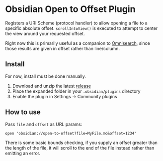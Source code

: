 # Obsidian Open to Offset Plugin

Registers a URI Scheme (protocol handler) to allow opening a file to a specific absolute offset. `scrollIntoView()` is executed to attempt to center the view around your requested offset.

Right now this is primarily useful as a companion to [Omnisearch][1], since those results are given in offset rather than line/column.

## Install

For now, install must be done manually.

1. Download and unzip the latest [release][2]
2. Place the expanded folder in your `.obsidian/plugins` directory
3. Enable the plugin in Settings → Community plugins

## How to use

Pass `file` and `offset` as URL params:

```
open 'obsidian://open-to-offset?file=MyFile.md&offset=1234'
```

There is some basic bounds checking, if you supply an offset greater than the length of the file, it will scroll to the end of the file instead rather than emitting an error.

[1]: https://github.com/scambier/obsidian-omnisearch
[2]: https://github.com/luckman212/obsidian-open-to-offset/releases
